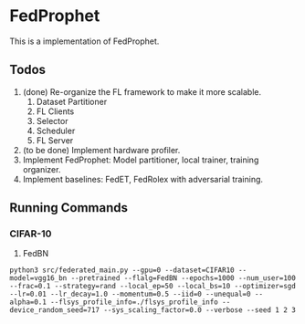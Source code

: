 # FedProphet

This is a implementation of FedProphet.

## Todos
1. (done) Re-organize the FL framework to make it more scalable.
    1. Dataset Partitioner
    2. FL Clients
    3. Selector
    4. Scheduler
    5. FL Server
2. (to be done) Implement hardware profiler.
3. Implement FedProphet: Model partitioner, local trainer, training organizer.
4. Implement baselines: FedET, FedRolex with adversarial training.

## Running Commands

### CIFAR-10

1. FedBN
```shell
python3 src/federated_main.py --gpu=0 --dataset=CIFAR10 --model=vgg16_bn --pretrained --flalg=FedBN --epochs=1000 --num_user=100 --frac=0.1 --strategy=rand --local_ep=50 --local_bs=10 --optimizer=sgd --lr=0.01 --lr_decay=1.0 --momentum=0.5 --iid=0 --unequal=0 --alpha=0.1 --flsys_profile_info=./flsys_profile_info --device_random_seed=717 --sys_scaling_factor=0.0 --verbose --seed 1 2 3
```
